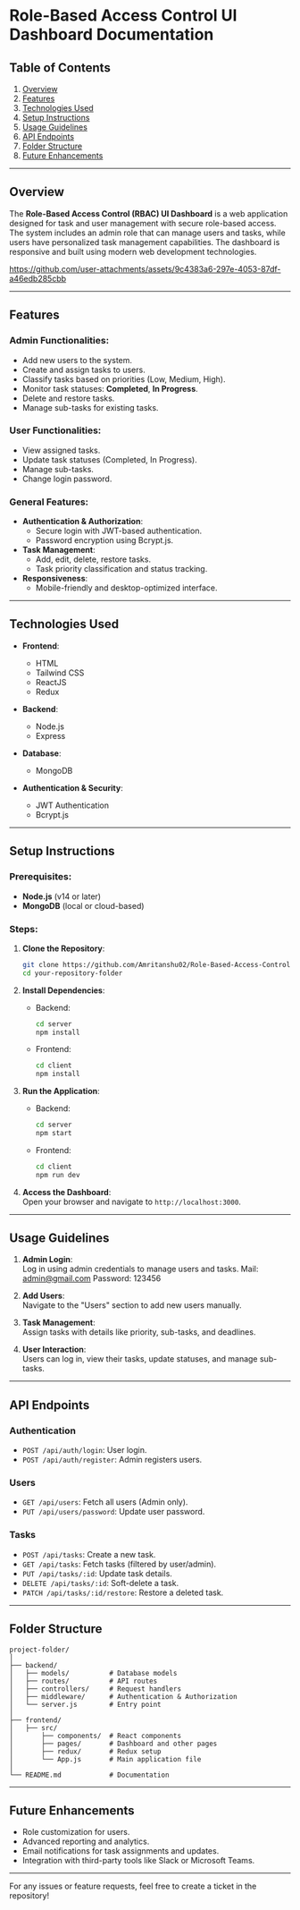 # Role-Based Access Control UI Dashboard Documentation

## Table of Contents
1. [Overview](#overview)  
2. [Features](#features)  
3. [Technologies Used](#technologies-used)  
4. [Setup Instructions](#setup-instructions)  
5. [Usage Guidelines](#usage-guidelines)  
6. [API Endpoints](#api-endpoints)  
7. [Folder Structure](#folder-structure)  
8. [Future Enhancements](#future-enhancements)  

---

## Overview

The **Role-Based Access Control (RBAC) UI Dashboard** is a web application designed for task and user management with secure role-based access. The system includes an admin role that can manage users and tasks, while users have personalized task management capabilities. The dashboard is responsive and built using modern web development technologies.



https://github.com/user-attachments/assets/9c4383a6-297e-4053-87df-a46edb285cbb



---

## Features

### Admin Functionalities:
- Add new users to the system.
- Create and assign tasks to users.
- Classify tasks based on priorities (Low, Medium, High).
- Monitor task statuses: **Completed**, **In Progress**.
- Delete and restore tasks.
- Manage sub-tasks for existing tasks.

### User Functionalities:
- View assigned tasks.
- Update task statuses (Completed, In Progress).
- Manage sub-tasks.
- Change login password.

### General Features:
- **Authentication & Authorization**:
  - Secure login with JWT-based authentication.
  - Password encryption using Bcrypt.js.
- **Task Management**:
  - Add, edit, delete, restore tasks.
  - Task priority classification and status tracking.
- **Responsiveness**:
  - Mobile-friendly and desktop-optimized interface.

---

## Technologies Used

- **Frontend**:  
  - HTML  
  - Tailwind CSS  
  - ReactJS  
  - Redux  

- **Backend**:  
  - Node.js  
  - Express  

- **Database**:  
  - MongoDB  

- **Authentication & Security**:  
  - JWT Authentication  
  - Bcrypt.js  

---

## Setup Instructions

### Prerequisites:
- **Node.js** (v14 or later)  
- **MongoDB** (local or cloud-based)  

### Steps:
1. **Clone the Repository**:  
   ```bash
   git clone https://github.com/Amritanshu02/Role-Based-Access-Control-UI.git
   cd your-repository-folder
   ```

2. **Install Dependencies**:  
   - Backend:  
     ```bash
     cd server
     npm install
     ```
   - Frontend:  
     ```bash
     cd client
     npm install
     ```

3. **Run the Application**:  
   - Backend:  
     ```bash
     cd server
     npm start
     ```
   - Frontend:  
     ```bash
     cd client
     npm run dev
     ```

4. **Access the Dashboard**:  
   Open your browser and navigate to `http://localhost:3000`.

---

## Usage Guidelines

1. **Admin Login**:  
   Log in using admin credentials to manage users and tasks.
   Mail: admin@gmail.com
   Password: 123456

3. **Add Users**:  
   Navigate to the "Users" section to add new users manually.  

4. **Task Management**:  
   Assign tasks with details like priority, sub-tasks, and deadlines.  

5. **User Interaction**:  
   Users can log in, view their tasks, update statuses, and manage sub-tasks.  

---

## API Endpoints

### Authentication
- `POST /api/auth/login`: User login.  
- `POST /api/auth/register`: Admin registers users.  

### Users
- `GET /api/users`: Fetch all users (Admin only).  
- `PUT /api/users/password`: Update user password.  

### Tasks
- `POST /api/tasks`: Create a new task.  
- `GET /api/tasks`: Fetch tasks (filtered by user/admin).  
- `PUT /api/tasks/:id`: Update task details.  
- `DELETE /api/tasks/:id`: Soft-delete a task.  
- `PATCH /api/tasks/:id/restore`: Restore a deleted task.  

---

## Folder Structure

```
project-folder/
│
├── backend/
│   ├── models/          # Database models
│   ├── routes/          # API routes
│   ├── controllers/     # Request handlers
│   ├── middleware/      # Authentication & Authorization
│   └── server.js        # Entry point
│
├── frontend/
│   ├── src/
│       ├── components/  # React components
│       ├── pages/       # Dashboard and other pages
│       ├── redux/       # Redux setup
│       └── App.js       # Main application file
│
└── README.md            # Documentation
```

---

## Future Enhancements

- Role customization for users.  
- Advanced reporting and analytics.  
- Email notifications for task assignments and updates.  
- Integration with third-party tools like Slack or Microsoft Teams.  

---

For any issues or feature requests, feel free to create a ticket in the repository!
